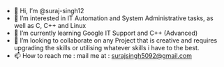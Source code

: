 - 👋 Hi, I’m @suraj-singh12
- 👀 I’m interested in IT Automation and System Administrative tasks, as well as C, C++ and Linux
- 🌱 I’m currently learning Google IT Support and C++ (Advanced)
- 💞️ I’m looking to collaborate on any Project that is creative and requires upgrading the skills or utilising whatever skills i have to the best.
- 📫 How to reach me : mail me at : surajsingh5092@gmail.com

<!---
suraj-singh12/suraj-singh12 is a ✨ special ✨ repository because its `README.md` (this file) appears on your GitHub profile.
You can click the Preview link to take a look at your changes.
--->
